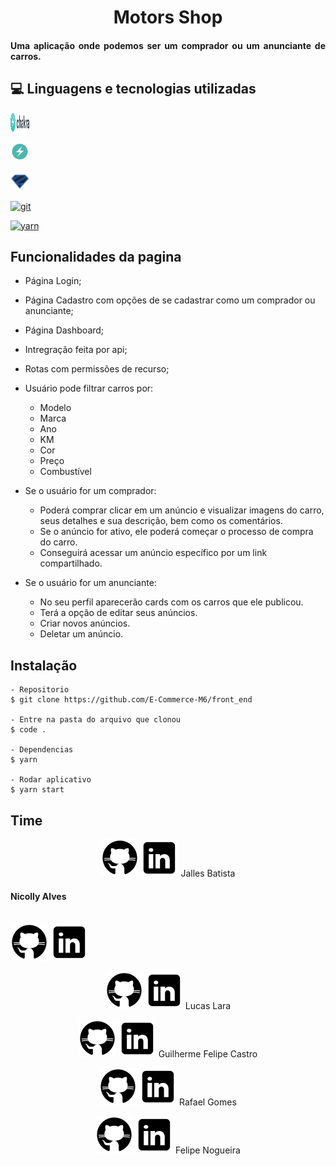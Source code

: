 <h1 align="center">
   Motors Shop
</h1>

<h4 align="justify">Uma aplicação onde podemos ser um comprador ou um anunciante de carros.

## 💻 Linguagens e tecnologias utilizadas

<p align="left"> 

<a href="https://chakra-ui.com/" target="_blank"> <img src="/src/assets/chakra.jpeg" alt="chakra ui" width="30" height="30"/></a> 

<a href="https://chakra-ui.com/" target="_blank"> <img src="/src/assets/icons8-chakra-ui.svg" alt="chakra ui" width="30" height="30"/></a> 

<a href="https://zod.dev/" target="_blank"> <img src="/src/assets/zod.svg" alt="zod" width="30px" height="30px"/></a> 

<a href="https://git-scm.com/" target="_blank"> <img src="https://www.vectorlogo.zone/logos/git-scm/git-scm-icon.svg" alt="git" width="30" height="30"/></a> 

<a href="https://yarnpkg.com/" target="_blank"> <img src="https://classic.yarnpkg.com/assets/og_image.png" alt="yarn" width="30" height="30"/></a> 


## Funcionalidades da pagina
  - Página Login;
  - Página Cadastro com opções de se cadastrar como um comprador ou anunciante; 
  - Página Dashboard;
  - Intregração feita por api;
  - Rotas com permissões de recurso;
  
  - Usuário pode filtrar carros por:
    * Modelo
    * Marca
    * Ano
    * KM
    * Cor
    * Preço
    * Combustível
 
  - Se o usuário for um comprador:
    * Poderá comprar clicar em um anúncio e visualizar imagens do carro, seus detalhes e sua descrição, bem como os comentários.
    * Se o anúncio for ativo, ele poderá começar o processo de compra do carro.
    * Conseguirá acessar um anúncio específico por um link compartilhado.
  
  - Se o usuário for um anunciante:
    * No seu perfil aparecerão cards com os carros que ele publicou.
    * Terá a opção de editar seus anúncios.
    * Criar novos anúncios.
    * Deletar um anúncio.

## Instalação

    - Repositorio
    $ git clone https://github.com/E-Commerce-M6/front_end

    - Entre na pasta do arquivo que clonou
    $ code .

    - Dependencias
    $ yarn

    - Rodar aplicativo
    $ yarn start

## Time

<div align="center">

<a href="https://github.com/jallesbatista"><img src="/src/assets/icons8-github.svg" alt="logo github" /><a> 
<a href="https://www.linkedin.com/in/jallesbatista/"><img src="/src/assets/icons8-linkedin.svg" alt="logo lindedin" /><a>
Jalles Batista<br>

<div align="justify">
<h4>Nicolly Alves</h4><br>
    <a href="https://github.com/NicollyAlves"><img src="/src/assets/icons8-github.svg" alt="logo github" /><a> 
    <a href="https://www.linkedin.com/in/nicollyalves/"><img src="/src/assets/icons8-linkedin.svg" alt="logo lindedin" /><a>
</div>

<a href="https://github.com/lucastdelara"><img src="/src/assets/icons8-github.svg" alt="logo github" /><a> 
<a href="https://www.linkedin.com/in/lucastlara/"><img src="/src/assets/icons8-linkedin.svg" alt="logo lindedin" /><a>
Lucas Lara<br>

<a href="https://github.com/Guilherme-GFC"><img src="/src/assets/icons8-github.svg" alt="logo github" /><a> 
<a href="https://www.linkedin.com/in/guilherme-gfc/"><img src="/src/assets/icons8-linkedin.svg" alt="logo lindedin" /><a>
Guilherme Felipe Castro<br>

<a href="https://github.com/rafaelsantos7520"><img src="/src/assets/icons8-github.svg" alt="logo github" /><a> 
<a href="https://www.linkedin.com/in/rafaelsantos7520/"><img src="/src/assets/icons8-linkedin.svg" alt="logo lindedin" /><a>
Rafael Gomes<br>

<a href="https://github.com/Flipsy1"><img src="/src/assets/icons8-github.svg" alt="logo github" /><a> 
<a href="https://www.linkedin.com/in/felipe-nogueira-vieira/"><img src="/src/assets/icons8-linkedin.svg" alt="logo lindedin" /><a>
Felipe Nogueira<br>

</div>